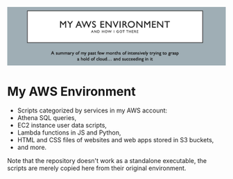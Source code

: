 ![Front image](/imgs/front-image.jpg?raw=true)

# My AWS Environment

- Scripts categorized by services in my AWS account:
- Athena SQL queries,
- EC2 instance user data scripts,
- Lambda functions in JS and Python,
- HTML and CSS files of websites and web apps stored in S3 buckets,
- and more.

Note that the repository doesn't work as a standalone executable, the scripts are merely copied here from their original environment.
